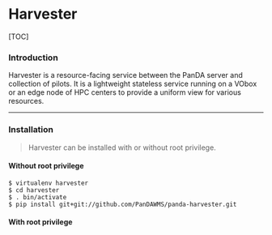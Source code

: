 # Harvester

[TOC]

### Introduction

Harvester is a resource-facing service between the PanDA server and collection of pilots. It is a lightweight stateless service running on a VObox or an edge node of HPC centers to provide a uniform view for various resources.

----------

### Installation
> Harvester can be installed with or without  root privilege.
>
#### Without root privilege
```
$ virtualenv harvester
$ cd harvester
$ . bin/activate
$ pip install git+git://github.com/PanDAWMS/panda-harvester.git
```
#### With root privilege
